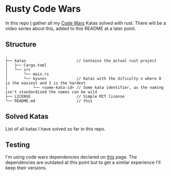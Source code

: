 # Rusty Code Wars

In this repo [I](https://github.com/jaess-dev) gather all my 
[Code Wars](https://www.codewars.com/) Katas solved with rust.
There will be a video series about this, added to this README at a later point.

## Structure

```
.
├── katas                      // Contains the actual rust project
│   ├── Cargo.toml    
│   └── src
│       └── main.rs
│       └── kyu<n>             // Katas with the dificulty n where 8 is the easiest and 1 is the hardest
│           └── <some-kata-id> // Some kata identifier, as the naming isn't standardized the names can be wild
├── LICENSE                    // Simple MIT license
└── README.md                  // this
```

## Solved Katas

List of all katas I have solved so far in this repo.

## Testing

I'm using code wars dependencies declared on [this](https://docs.codewars.com/languages/rust/) page.
The dependencies are outdated at this point but to get a similar experience I'll keep their versions.
